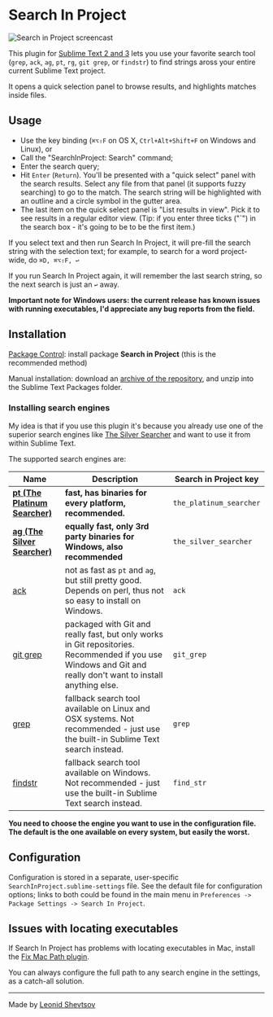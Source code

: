 # Search In Project

![Search in Project screencast](https://raw.githubusercontent.com/leonid-shevtsov/SearchInProject_SublimeText/screencast/screencast.gif)

This plugin for [Sublime Text 2 and 3](http://www.sublimetext.com/) lets you use your favorite search tool (`grep`, `ack`, `ag`, `pt`, `rg`, `git grep`, or `findstr`) to find strings aross your entire current Sublime Text project.

It opens a quick selection panel to browse results, and highlights matches inside files.

## Usage

* Use the key binding (`⌘⌥⇧F` on OS X, `Ctrl+Alt+Shift+F` on Windows and Linux), or
* Call the "SearchInProject: Search" command;
* Enter the search query;
* Hit `Enter` (`Return`). You'll be presented with a "quick select" panel with the search results. Select any file from that panel (it supports fuzzy searching) to go to the match. The search string will be highlighted with an outline and a circle symbol in the gutter area.
* The last item on the quick select panel is "List results in view". Pick it to see results in a regular editor view. (Tip: if you enter three ticks ("`") in the search box - it's going to be to be the first item.)

If you select text and then run Search In Project, it will pre-fill the search string with the selection text; for example, to search for a word project-wide, do `⌘D, ⌘⌥⇧F, ↩`

If you run Search In Project again, it will remember the last search string, so the next search is just an `↩` away.

**Important note for Windows users: the current release has known issues with running executables, I'd appreciate any bug reports from the field.**

## Installation

[Package Control](http://sublime.wbond.net): install package **Search in Project** (this is the recommended method)

Manual installation: download an [archive of the repository](https://github.com/leonid-shevtsov/SearchInProject_SublimeText/archive/master.zip), and unzip into the Sublime Text Packages folder.

### Installing search engines

My idea is that if you use this plugin it's because you already use one of the superior search engines like [The Silver Searcher](https://github.com/ggreer/the_silver_searcher) and want to use it from within Sublime Text.

The supported search engines are:

Name | Description | Search in Project key
---- | ----------- | ---------------------
**[pt (The Platinum Searcher)](https://github.com/monochromegane/the_platinum_searcher)** | **fast, has binaries for every platform, recommended.** | `the_platinum_searcher`
**[ag (The Silver Searcher)](http://geoff.greer.fm/ag/)** | **equally fast, only 3rd party binaries for Windows, also recommended** | `the_silver_searcher`
[ack](http://beyondgrep.com/) | not as fast as `pt` and `ag`, but still pretty good. Depends on perl, thus not so easy to install on Windows. | `ack`
[git grep](http://git-scm.com/docs/git-grep) | packaged with Git and really fast, but only works in Git repositories. Recommended if you use Windows and Git and really don't want to install anything else. | `git_grep`
[grep](https://en.wikipedia.org/wiki/Grep) | fallback search tool available on Linux and OSX systems. Not recommended - just use the built-in Sublime Text search instead. | `grep`
[findstr](https://technet.microsoft.com/en-us/library/Bb490907.aspx) | fallback search tool available on Windows. Not recommended - just use the built-in Sublime Text search instead. | `find_str`

**You need to choose the engine you want to use in the configuration file. The default is the one available on every system, but easily the worst.**

## Configuration

Configuration is stored in a separate, user-specific `SearchInProject.sublime-settings` file. See the default file for configuration options; links to both could be
found in the main menu in `Preferences -> Package Settings -> Search In Project`.

## Issues with locating executables

If Search In Project has problems with locating executables in Mac, install the [Fix Mac Path plugin](https://github.com/int3h/SublimeFixMacPath).

You can always configure the full path to any search engine in the settings, as a catch-all solution.

* * *

Made by [Leonid Shevtsov](http://leonid.shevtsov.me)
